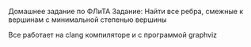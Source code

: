 Домашнее задание по ФЛиТА
Задание:
Найти все ребра, смежные к вершинам с минимальной степенью вершины

Все работает на clang компиляторе и с программой graphviz
